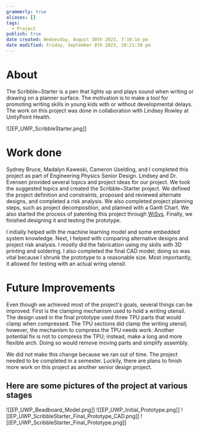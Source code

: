 ```yaml
---
grammerly: true
aliases: []
tags:
  - Project
publish: true
date created: Wednesday, August 30th 2023, 7:16:14 pm
date modified: Friday, September 8th 2023, 10:21:38 pm
---
```

# About
The Scribble~Starter is a pen that lights up and plays sound when writing or drawing on a planner surface. The motivation is to make a tool for promoting writing skills in young kids with or without developmental delays. The work on this project was done in collaboration with Lindsey Rowley at UnityPoint Health.

![[EP_UWP_ScribbleStarter.png]]
# Work done
Sydney Bruce, Madalyn Kaweski, Cameron Uselding, and I completed this project as part of Engineering Physics Senior Design. Lindsey and Dr. Evensen provided several topics and project ideas for our project. We took the suggested topics and created the Scribble~Starter project. We defined the project definition and constraints, proposed and reviewed alternate designs, and completed a risk analysis. We also completed project planning steps, such as project decomposition, and planned with a Gantt Chart. We also started the process of patenting this project through [WiSys](https://www.wisys.org/). Finally, we finished designing it and testing the prototype. 

I initially helped with the machine learning model and some embedded system knowledge. Next, I helped with comparing alternative designs and project risk analysis. I mostly did the fabrication using my skills with 3D printing and soldering. I also completed the final CAD model; doing so was vital because I shrunk the prototype to a reasonable size. Most importantly, it allowed for testing with an actual wring utensil.
# Future Improvements

Even though we achieved most of the project's goals, several things can be improved. First is the clamping mechanism used to hold a writing utensil. The design used in the final prototype used three TPU parts that would clamp when compressed. The TPU sections did clamp the writing utensil; however, the mechanism to compress the TPU needs work. Another potential fix is not to compress the TPU; instead, make a long and more flexible arch. Doing so would remove moving parts and simplify assembly. 

We did not make this change because we ran out of time. The project needed to be completed in a semester. Luckily, there are plans to finish more work on this project as another senior design project. 

## Here are some pictures of the project at various stages
![[EP_UWP_Beadboard_Model.png]]
![[EP_UWP_Initial_Prototype.png]]
![[EP_UWP_ScribbleStarter_Final_Prototype_CAD.png]]
![[EP_UWP_ScribbleStarter_Final_Prototype.png]]

